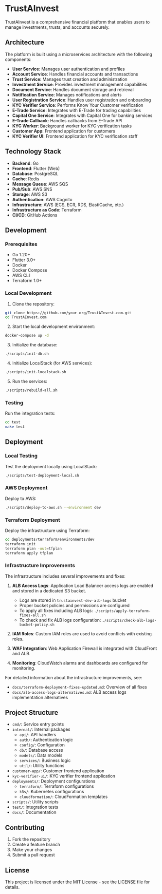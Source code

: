 # TrustAInvest

TrustAInvest is a comprehensive financial platform that enables users to manage investments, trusts, and accounts securely.

## Architecture

The platform is built using a microservices architecture with the following components:

- **User Service**: Manages user authentication and profiles
- **Account Service**: Handles financial accounts and transactions
- **Trust Service**: Manages trust creation and administration
- **Investment Service**: Provides investment management capabilities
- **Document Service**: Handles document storage and retrieval
- **Notification Service**: Manages notifications and alerts
- **User Registration Service**: Handles user registration and onboarding
- **KYC Verifier Service**: Performs Know Your Customer verification
- **E-Trade Service**: Integrates with E-Trade for trading capabilities
- **Capital One Service**: Integrates with Capital One for banking services
- **E-Trade Callback**: Handles callbacks from E-Trade API
- **KYC Worker**: Background worker for KYC verification tasks
- **Customer App**: Frontend application for customers
- **KYC Verifier UI**: Frontend application for KYC verification staff

## Technology Stack

- **Backend**: Go
- **Frontend**: Flutter (Web)
- **Database**: PostgreSQL
- **Cache**: Redis
- **Message Queue**: AWS SQS
- **Pub/Sub**: AWS SNS
- **Storage**: AWS S3
- **Authentication**: AWS Cognito
- **Infrastructure**: AWS (ECS, ECR, RDS, ElastiCache, etc.)
- **Infrastructure as Code**: Terraform
- **CI/CD**: GitHub Actions

## Development

### Prerequisites

- Go 1.20+
- Flutter 3.0+
- Docker
- Docker Compose
- AWS CLI
- Terraform 1.0+

### Local Development

1. Clone the repository:

```bash
git clone https://github.com/your-org/TrustAInvest.com.git
cd TrustAInvest.com
```

2. Start the local development environment:

```bash
docker-compose up -d
```

3. Initialize the database:

```bash
./scripts/init-db.sh
```

4. Initialize LocalStack (for AWS services):

```bash
./scripts/init-localstack.sh
```

5. Run the services:

```bash
./scripts/rebuild-all.sh
```

### Testing

Run the integration tests:

```bash
cd test
make test
```

## Deployment

### Local Testing

Test the deployment locally using LocalStack:

```bash
./scripts/test-deployment-local.sh
```

### AWS Deployment

Deploy to AWS:

```bash
./scripts/deploy-to-aws.sh --environment dev
```

### Terraform Deployment

Deploy the infrastructure using Terraform:

```bash
cd deployments/terraform/environments/dev
terraform init
terraform plan -out=tfplan
terraform apply tfplan
```

### Infrastructure Improvements

The infrastructure includes several improvements and fixes:

1. **ALB Access Logs**: Application Load Balancer access logs are enabled and stored in a dedicated S3 bucket.
   - Logs are stored in `trustainvest-dev-alb-logs` bucket
   - Proper bucket policies and permissions are configured
   - To apply all fixes including ALB logs: `./scripts/apply-terraform-fixes-all.sh`
   - To check and fix ALB logs configuration: `./scripts/check-alb-logs-bucket-policy.sh`

2. **IAM Roles**: Custom IAM roles are used to avoid conflicts with existing roles.

3. **WAF Integration**: Web Application Firewall is integrated with CloudFront and ALB.

4. **Monitoring**: CloudWatch alarms and dashboards are configured for monitoring.

For detailed information about the infrastructure improvements, see:
- `docs/terraform-deployment-fixes-updated.md`: Overview of all fixes
- `docs/alb-access-logs-alternatives.md`: ALB access logs implementation alternatives

## Project Structure

- `cmd/`: Service entry points
- `internal/`: Internal packages
  - `api/`: API handlers
  - `auth/`: Authentication logic
  - `config/`: Configuration
  - `db/`: Database access
  - `models/`: Data models
  - `services/`: Business logic
  - `util/`: Utility functions
- `customer-app/`: Customer frontend application
- `kyc-verifier-ui/`: KYC verifier frontend application
- `deployments/`: Deployment configurations
  - `terraform/`: Terraform configurations
  - `k8s/`: Kubernetes configurations
  - `cloudformation/`: CloudFormation templates
- `scripts/`: Utility scripts
- `test/`: Integration tests
- `docs/`: Documentation

## Contributing

1. Fork the repository
2. Create a feature branch
3. Make your changes
4. Submit a pull request

## License

This project is licensed under the MIT License - see the LICENSE file for details.
